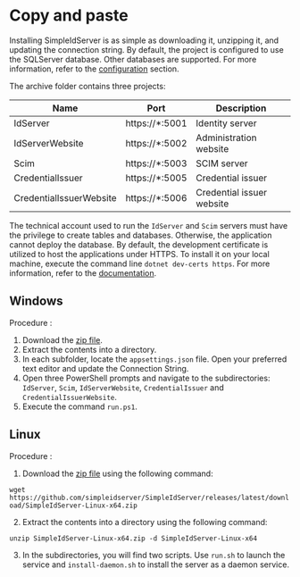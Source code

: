# Copy and paste

Installing SimpleIdServer is as simple as downloading it, unzipping it, and updating the connection string. 
By default, the project is configured to use the SQLServer database. Other databases are supported. For more information, refer to the [configuration](configuration) section.

The archive folder contains three projects: 

| Name                    | Port            | Description               |
| ----------------------- | --------------- | ------------------------- | 
| IdServer                | https://*:5001  | Identity server           |
| IdServerWebsite         | https://*:5002  | Administration website    |
| Scim                    | https://*:5003  | SCIM server               |
| CredentialIssuer        | https://*:5005  | Credential issuer         |
| CredentialIssuerWebsite | https://*:5006  | Credential issuer website |

The technical account used to run the `IdServer` and `Scim` servers must have the privilege to create tables and databases. Otherwise, the application cannot deploy the database.
By default, the development certificate is utilized to host the applications under HTTPS. To install it on your local machine, execute the command line `dotnet dev-certs https`.
For more information, refer to the [documentation](https://learn.microsoft.com/en-us/dotnet/core/tools/dotnet-dev-certs).

## Windows

Procedure :

1. Download the [zip file](https://github.com/simpleidserver/SimpleIdServer/releases/latest/download/SimpleIdServer-Windows-x64.zip).
2. Extract the contents into a directory.
3. In each subfolder, locate the `appsettings.json` file. Open your preferred text editor and update the Connection String.
4. Open three PowerShell prompts and navigate to the subdirectories: `IdServer`, `Scim`, `IdServerWebsite`, `CredentialIssuer` and `CredentialIssuerWebsite`.
5. Execute the command `run.ps1`.

## Linux

Procedure :

1. Download the [zip file](https://github.com/simpleidserver/SimpleIdServer/releases/latest/download/SimpleIdServer-Linux-x64.zip) using the following command:

`wget https://github.com/simpleidserver/SimpleIdServer/releases/latest/download/SimpleIdServer-Linux-x64.zip`

2. Extract the contents into a directory using the following command:

`unzip SimpleIdServer-Linux-x64.zip -d SimpleIdServer-Linux-x64`

3. In the subdirectories, you will find two scripts. Use `run.sh` to launch the service and `install-daemon.sh` to install the server as a daemon service.